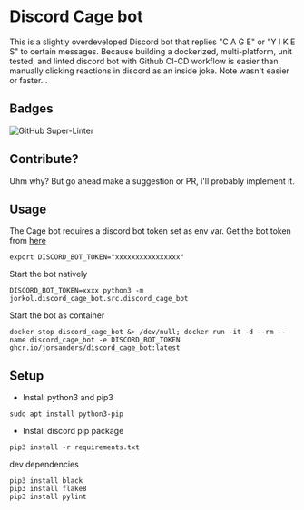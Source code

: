 # Discord Cage bot
This is a slightly overdeveloped Discord bot that replies "C A G E" or "Y I K E S" to certain messages.
Because building a dockerized, multi-platform, unit tested, and linted discord bot with Github CI-CD workflow is easier than manually clicking reactions in discord as an inside joke.
Note wasn't easier or faster...

## Badges
![GitHub Super-Linter](https://github.com/JorSanders/discord_cage_bot/workflows/CI%2FCD/badge.svg)

## Contribute?
Uhm why? But go ahead make a suggestion or PR, i'll probably implement it.

## Usage
The Cage bot requires a discord bot token set as env var. Get the bot token from [here](https://discord.com/developers/applications)
```shell
export DISCORD_BOT_TOKEN="xxxxxxxxxxxxxxxx"
```

Start the bot natively
```shell
DISCORD_BOT_TOKEN=xxxx python3 -m jorkol.discord_cage_bot.src.discord_cage_bot
```

Start the bot as container
```shell
docker stop discord_cage_bot &> /dev/null; docker run -it -d --rm --name discord_cage_bot -e DISCORD_BOT_TOKEN ghcr.io/jorsanders/discord_cage_bot:latest
```

## Setup
- Install python3 and pip3
```shell
sudo apt install python3-pip
```
- Install discord pip package
```shell
pip3 install -r requirements.txt
```
dev dependencies
```shell
pip3 install black
pip3 install flake8
pip3 install pylint
```
